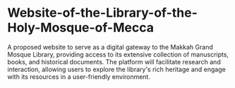 # Website-of-the-Library-of-the-Holy-Mosque-of-Mecca
A proposed website to serve as a digital gateway to the Makkah Grand Mosque Library, providing access to its extensive collection of manuscripts, books, and historical documents. The platform will facilitate research and interaction, allowing users to explore the library's rich heritage and engage with its resources in a user-friendly environment.
